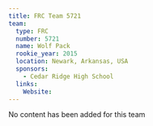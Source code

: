 ```yaml
---
title: FRC Team 5721
team:
  type: FRC
  number: 5721
  name: Wolf Pack
  rookie_year: 2015
  location: Newark, Arkansas, USA
  sponsors:
    - Cedar Ridge High School
  links:
    Website: 
---
```

No content has been added for this team
